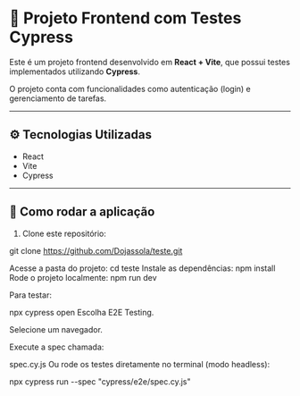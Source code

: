 # 📝 Projeto Frontend com Testes Cypress

Este é um projeto frontend desenvolvido em **React + Vite**, que possui testes implementados utilizando **Cypress**.

O projeto conta com funcionalidades como autenticação (login) e gerenciamento de tarefas.

---

## ⚙️ Tecnologias Utilizadas

- React
- Vite
- Cypress

---

## 🔧 Como rodar a aplicação

1. Clone este repositório:

git clone https://github.com/Dojassola/teste.git

Acesse a pasta do projeto: cd teste
Instale as dependências: npm install
Rode o projeto localmente: npm run dev

Para testar: 

npx cypress open
Escolha E2E Testing.

Selecione um navegador.

Execute a spec chamada:

spec.cy.js
Ou rode os testes diretamente no terminal (modo headless):

npx cypress run --spec "cypress/e2e/spec.cy.js"
